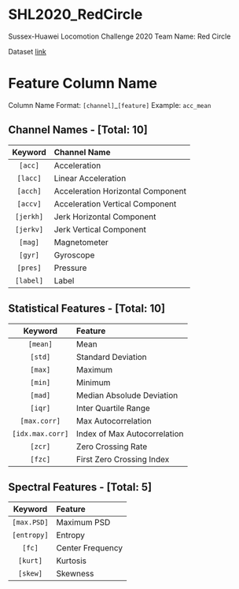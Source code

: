 # SHL2020_RedCircle
Sussex-Huawei Locomotion Challenge 2020
Team Name: Red Circle

Dataset [link](http://www.shl-dataset.org/activity-recognition-challenge-2020/)


# Feature Column Name

Column Name Format: `[channel]`_`[feature]` Example: `acc_mean`
 

## **Channel** Names - [Total: 10]

  
| Keyword | Channel Name |
| :-----: | :-------------------------------- |
|`[acc]`  | Acceleration |
|`[lacc]`  | Linear Acceleration |
|`[acch]`  | Acceleration Horizontal Component |
|`[accv]`  | Acceleration Vertical Component |
|`[jerkh]`  | Jerk Horizontal Component |
|`[jerkv]`  | Jerk Vertical Component |
|`[mag]`  | Magnetometer |
|`[gyr]`  | Gyroscope |
|`[pres]`  | Pressure |
|`[label]`  | Label |

  

## **Statistical** Features - [Total: 10]

  

| Keyword | Feature |
| :--------------:| :--------------------------- |
|`[mean]`  | Mean |
|`[std]`  | Standard Deviation |
|`[max]`  | Maximum |
|`[min]`  | Minimum |
|`[mad]`  | Median Absolude Deviation |
|`[iqr]`  | Inter Quartile Range |
|`[max.corr]`  | Max Autocorrelation |
|`[idx.max.corr]`  | Index of Max Autocorrelation |
|`[zcr]`  | Zero Crossing Rate |
|`[fzc]`  | First Zero Crossing Index |

  

## **Spectral** Features - [Total: 5]
 

| Keyword | Feature |
| :---------:| :--------------- |
|`[max.PSD]`  | Maximum PSD |
|`[entropy]`  | Entropy |
|`[fc]`  | Center Frequency |
|`[kurt]`  | Kurtosis |
|`[skew]`  | Skewness |
